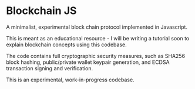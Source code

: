 # Blockchain JS

A minimalist, experimental block chain protocol implemented in Javascript.

This is meant as an educational resource - I will be writing a tutorial soon to explain blockchain concepts using this codebase.

The code contains full cryptographic security measures, such as SHA256 block hashing, public/private wallet keypair generation, and ECDSA transaction signing and verification.

This is an experimental, work-in-progress codebase.